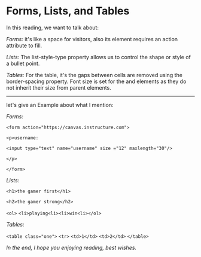 # Forms, Lists, and Tables

In this reading, we want to talk about:

_Forms:_ it's like a space for visitors, also its element requires an action attribute to fill.

_Lists:_ The list-style-type property allows us to control the shape or style of a bullet point.

_Tables:_ For the table, it's the gaps between cells are removed using the border-spacing property. Font size is set for the and elements as they do not inherit their size from parent elements.

---

let's give an Example about what I mention:

_Forms:_

`<form action="https://canvas.instructure.com">`

`<p>username:`

`<input type="text" name="username" size ="12" maxlength="30"/>`

`</p>`

`</form>`

_Lists:_

`<h1>the gamer first</h1>`

`<h2>the gamer strong</h2>`

`<ol>`
`<li>playing<li><li>win<li></ol>`

_Tables:_

`<table class="one">`
`<tr>`
`<td>1</td>`
`<td>2</td>`
`</table>`

_In the end, I hope you enjoying reading, best wishes._
